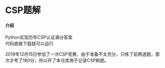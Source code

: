 # CSP题解

#### 介绍
  
Python实现历年CSP认证满分答案  
代码直接下载就可以运行

2019年12月15日参加了一次CSP竞赛，由于准备不太充分，只练了前两道题，那次才考了180分，所以开了本仓库用于记录CSP刷题。